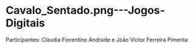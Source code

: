 # Cavalo_Sentado.png---Jogos-Digitais
Participantes: Claudia Fiorentino Andrade e João Victor Ferreira Pimenta
